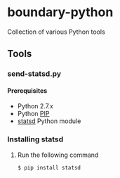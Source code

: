 boundary-python
===============

Collection of various Python tools




Tools
-----

### send-statsd.py

#### Prerequisites
- Python 2.7.x
- Python [PIP](https://pip.pypa.io/en/latest/installing.html)
- [statsd](https://pypi.python.org/pypi/statsd) Python module

### Installing statsd

1. Run the following command
     ```bash
     $ pip install statsd
     ```




